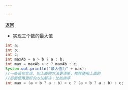 ```yaml
---
 
---
```

[返回](练习题.md)

- 实现三个数的最大值
```java
int a;
int b;
int c;
int maxAb = a > b ? a : b;
int max = maxAb > c ? maxAb : c;
System.out.println("最大值为" + max);
//一条语句实现，但上面的方法更清晰，推荐使用上面的
//后面使用更好的方法解决：比如排序
int max = (a > b ? a : b) > c ? (a > b ? a : b) : c;
```
